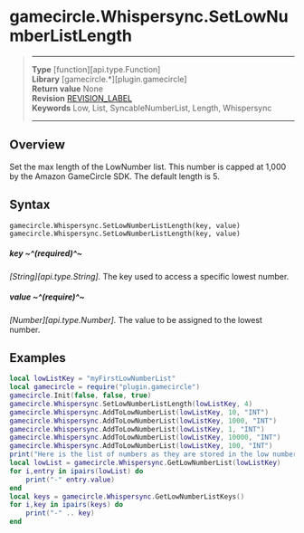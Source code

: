 # gamecircle.Whispersync.SetLowNumberListLength

> --------------------- ------------------------------------------------------------------------------------------
> __Type__              [function][api.type.Function]  
> __Library__           [gamecircle.*][plugin.gamecircle]  
> __Return value__      None  
> __Revision__          [REVISION_LABEL](REVISION_URL)  
> __Keywords__          Low, List, SyncableNumberList, Length, Whispersync  
> --------------------- ------------------------------------------------------------------------------------------


## Overview
Set the max length of the LowNumber list. This number is capped at 1,000 by the Amazon GameCircle SDK. The default length is 5.


## Syntax
	gamecircle.Whispersync.SetLowNumberListLength(key, value)
	gamecircle.Whispersync.SetLowNumberListLength(key, value)
	
##### key ~^(required)^~
_[String][api.type.String]._ The key used to access a specific lowest number.

##### value ~^(require)^~
_[Number][api.type.Number]._ The value to be assigned to the lowest number.


## Examples

``````lua  
local lowListKey = "myFirstLowNumberList" 
local gamecircle = require("plugin.gamecircle")  
gamecircle.Init(false, false, true)  
gamecircle.Whispersync.SetLowNumberListLength(lowListKey, 4)  
gamecircle.Whispersync.AddToLowNumberList(lowListKey, 10, "INT")  
gamecircle.Whispersync.AddToLowNumberList(lowListKey, 1000, "INT")  
gamecircle.Whispersync.AddToLowNumberList(lowListKey, 1, "INT")  
gamecircle.Whispersync.AddToLowNumberList(lowListKey, 10000, "INT")   
gamecircle.Whispersync.AddToLowNumberList(lowListKey, 100, "INT")  
print("Here is the list of numbers as they are stored in the low number list. They should be in the order from lowest to highest.")  
local lowList = gamecircle.Whispersync.GetLowNumberList(lowListKey)  
for i,entry in ipairs(lowList) do  
	print("-" entry.value)  
end  
local keys = gamecircle.Whispersync.GetLowNumberListKeys()  
for i,key in ipairs(keys) do  
	print("-" .. key)  
end  
``````

